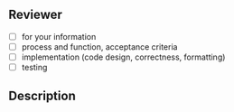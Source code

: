 <!-- This template is managed by Pulumi!

## Pre-flight checklist

- [ ] reviewed own code
- [ ] tests are green
- [ ] linter is happy
-->

## Reviewer

- [ ] for your information
- [ ] process and function, acceptance criteria
- [ ] implementation (code design, correctness, formatting)
- [ ] testing

## Description

<!-- Describe your changes -->
